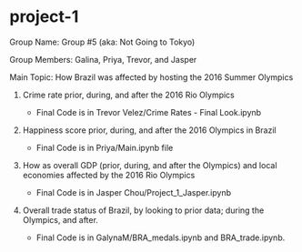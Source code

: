 # project-1

Group Name: Group #5 (aka: Not Going to Tokyo)

Group Members: Galina, Priya, Trevor, and Jasper

Main Topic: How Brazil was affected by hosting the 2016 Summer Olympics

1) Crime rate prior, during, and after the 2016 Rio Olympics
      - Final Code is in Trevor Velez/Crime Rates - Final Look.ipynb

2) Happiness score prior, during, and after the 2016 Olympics in Brazil
      - Final Code is in Priya/Main.ipynb file

3) How as overall GDP (prior, during, and after the Olympics) and local economies affected by the 2016 Rio Olympics
      - Final Code is in Jasper Chou/Project_1_Jasper.ipynb

4) Overall trade status of Brazil, by looking to prior data; during the Olympics, and after.
      - Final Code is in GalynaM/BRA_medals.ipynb and BRA_trade.ipynb.
